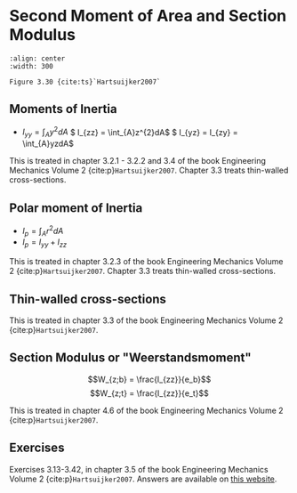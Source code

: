 ```{index} Second moment area
```
```{index} Moment of Inertia
```
```{index} Polar Moment of Inertia
```
```{index} Steiner
```
```{index} Section Modulus
```
```{index} Weerstandsmoment
```

# Second Moment of Area and Section Modulus

```{figure} ./second-moment-area_data/image.png
:align: center
:width: 300

Figure 3.30 {cite:ts}`Hartsuijker2007`
```

## Moments of Inertia

- $I_{yy} = \int_{A}y^{2}dA$
$ I_{zz} = \int_{A}z^{2}dA$
$ I_{yz} = I_{zy} = \int_{A}yzdA$

This is treated in chapter 3.2.1 - 3.2.2 and 3.4 of the book Engineering Mechanics Volume 2 {cite:p}`Hartsuijker2007`. Chapter 3.3 treats thin-walled cross-sections.

## Polar moment of Inertia

- $I_p = \int_{A}r^{2}dA$
- $I_p = I_{yy} + I_{zz}$

This is treated in chapter 3.2.3 of the book Engineering Mechanics Volume 2 {cite:p}`Hartsuijker2007`. Chapter 3.3 treats thin-walled cross-sections.

## Thin-walled cross-sections

This is treated in chapter 3.3 of the book Engineering Mechanics Volume 2 {cite:p}`Hartsuijker2007`.

## Section Modulus or "Weerstandsmoment"

$$W_{z;b} = \frac{I_{zz}}{e_b}$$
$$W_{z;t} = \frac{I_{zz}}{e_t}$$

This is treated in chapter 4.6 of the book Engineering Mechanics Volume 2 {cite:p}`Hartsuijker2007`.

## Exercises
Exercises 3.13-3.42, in chapter 3.5 of the book Engineering Mechanics Volume 2 {cite:p}`Hartsuijker2007`. Answers are available on [this website](https://icozct.tudelft.nl/TUD_CT/bookanswers/vol2/Chapter3/).